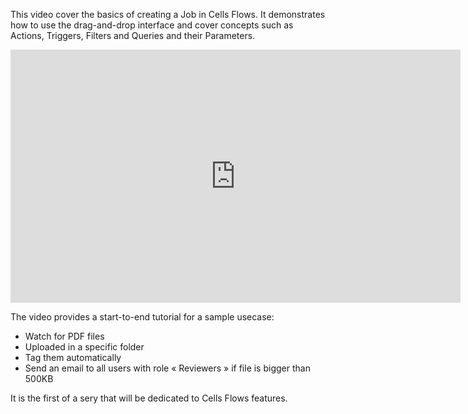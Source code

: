 This video cover the basics of creating a Job in Cells Flows. It demonstrates how to use the drag-and-drop interface and cover concepts such as Actions, Triggers, Filters and Queries and their Parameters.

<iframe width="720" height="405" src="https://www.youtube.com/embed/YPk7je4eRko" frameborder="0" allow="accelerometer; autoplay; clipboard-write; encrypted-media; gyroscope; picture-in-picture" allowfullscreen></iframe>

The video provides a start-to-end tutorial for a sample usecase: 

 - Watch for PDF files
 - Uploaded in a specific folder
 - Tag them automatically
 - Send an email to all users with role « Reviewers » if file is bigger than 500KB

It is the first of a sery that will be dedicated to Cells Flows features.